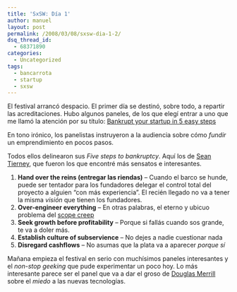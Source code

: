 ```yaml
---
title: 'SxSW: Día 1'
author: manuel
layout: post
permalink: /2008/03/08/sxsw-dia-1-2/
dsq_thread_id:
  - 68371890
categories:
  - Uncategorized
tags:
  - bancarrota
  - startup
  - sxsw
---
```

El festival arrancó despacio. El primer día se destinó, sobre todo, a repartir las acreditaciones. Hubo algunos paneles, de los que elegí entrar a uno que me llamó la atención por su título: [Bankrupt your startup in 5 easy steps][1]

En tono irónico, los panelistas instruyeron a la audiencia sobre cómo *fundir* un emprendimiento en pocos pasos.

Todos ellos delinearon sus *Five steps to bankruptcy*. Aquí los de [Sean Tierney][2], que fueron los que encontré más sensatos e interesantes.

1.  **Hand over the reins (entregar las riendas)** &#8211; Cuando el barco se hunde, puede ser tentador para los fundadores delegar el control total del proyecto a alguien &#8220;con más experiencia&#8221;. El recién llegado no va a tener la misma *visión* que tienen los fundadores. 
2.  **Over-engineer everything** &#8211; En otras palabras, el eterno y ubicuo problema del [scope creep][3]
3.  **Seek growth before profitability** &#8211; Porque si fallás cuando sos grande, te va a doler más.
4.  **Establish culture of subservience** &#8211; No dejes a nadie cuestionar nada
5.  **Disregard cashflows** &#8211; No asumas que la plata va a aparecer *porque sí*

Mañana empieza el festival en serio con muchísimos paneles interesantes y el *non-stop geeking* que pude experimentar un poco hoy. Lo más interesante parece ser el panel que va a dar el groso de [Douglas Merrill][4] sobre el *miedo* a las nuevas tecnologías.

 [1]: http://2008.sxsw.com/interactive/programming/panels_schedule/?action=show&#38;id=IAP060549
 [2]: http://www.scrollinondubs.com/
 [3]: http://en.wikipedia.org/wiki/Functionality_creep
 [4]: http://www.google.com/corporate/execs.html#douglas